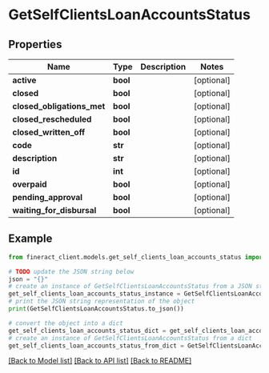 # GetSelfClientsLoanAccountsStatus


## Properties

Name | Type | Description | Notes
------------ | ------------- | ------------- | -------------
**active** | **bool** |  | [optional] 
**closed** | **bool** |  | [optional] 
**closed_obligations_met** | **bool** |  | [optional] 
**closed_rescheduled** | **bool** |  | [optional] 
**closed_written_off** | **bool** |  | [optional] 
**code** | **str** |  | [optional] 
**description** | **str** |  | [optional] 
**id** | **int** |  | [optional] 
**overpaid** | **bool** |  | [optional] 
**pending_approval** | **bool** |  | [optional] 
**waiting_for_disbursal** | **bool** |  | [optional] 

## Example

```python
from fineract_client.models.get_self_clients_loan_accounts_status import GetSelfClientsLoanAccountsStatus

# TODO update the JSON string below
json = "{}"
# create an instance of GetSelfClientsLoanAccountsStatus from a JSON string
get_self_clients_loan_accounts_status_instance = GetSelfClientsLoanAccountsStatus.from_json(json)
# print the JSON string representation of the object
print(GetSelfClientsLoanAccountsStatus.to_json())

# convert the object into a dict
get_self_clients_loan_accounts_status_dict = get_self_clients_loan_accounts_status_instance.to_dict()
# create an instance of GetSelfClientsLoanAccountsStatus from a dict
get_self_clients_loan_accounts_status_from_dict = GetSelfClientsLoanAccountsStatus.from_dict(get_self_clients_loan_accounts_status_dict)
```
[[Back to Model list]](../README.md#documentation-for-models) [[Back to API list]](../README.md#documentation-for-api-endpoints) [[Back to README]](../README.md)


